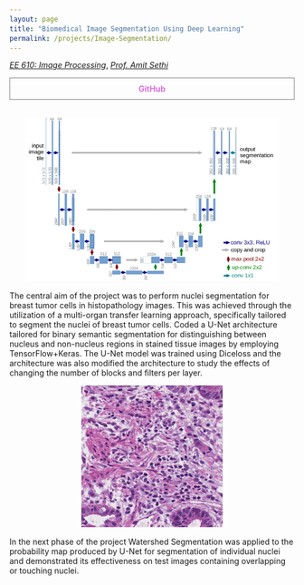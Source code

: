 ```yaml
---
layout: page
title: "Biomedical Image Segmentation Using Deep Learning"
permalink: /projects/Image-Segmentation/
---
```



  [_EE 610: Image Processing_](https://www.ee.iitb.ac.in/web/course_lists/ee-610-image-processing/), [_Prof. Amit Sethi_](https://www.ee.iitb.ac.in/~asethi/)
  
<div style="display: flex;">
    <a href="https://github.com/Vansh28Kapoor/BIOMEDICAL-IMAGE-SEGMENTATION-USING-DEEP-LEARNING" style="flex: 1; padding: 10px; border: 1px solid grey; text-align: center; text-decoration: none;">
        <div style="font-weight: bold; color: orchid;">GitHub</div>
    </a>
</div>
      
<br>

<p align="center">
    <img width="450"  src="/img/U-net.png">
</p>


The central aim of the project was to perform nuclei segmentation for breast tumor cells in histopathology images.
This was achieved through the utilization of a multi-organ transfer learning approach, specifically tailored to segment the nuclei of breast tumor cells. Coded a U-Net architecture tailored for binary semantic segmentation for distinguishing between nucleus and non-nucleus regions in stained tissue images by employing TensorFlow+Keras. The U-Net model was trained using Diceloss and the architecture was also modified the architecture to study the effects of changing the number of blocks and filters per layer.

<p align="center">
    <img width="250" height="250" src="/assets/img/Bio.gif">
</p>

In the next phase of the project Watershed Segmentation was applied to the probability map produced by U-Net for segmentation of individual nuclei and demonstrated its effectiveness on test images containing overlapping or touching nuclei.
